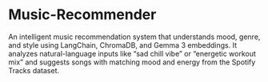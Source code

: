 # Music-Recommender
An intelligent music recommendation system that understands mood, genre, and style using LangChain, ChromaDB, and Gemma 3 embeddings. It analyzes natural-language inputs like “sad chill vibe” or “energetic workout mix” and suggests songs with matching mood and energy from the Spotify Tracks dataset.
